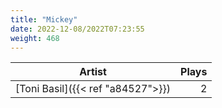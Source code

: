 ```yaml
---
title: "Mickey"
date: 2022-12-08/2022T07:23:55
weight: 468
---
```




 Artist | Plays 
----- | -----:
[Toni Basil]({{< ref "a84527">}}) | 2
